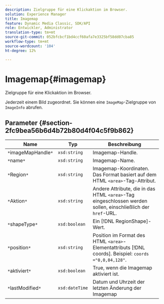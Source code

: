 ```yaml
---
description: Zielgruppe für eine Klickaktion im Browser.
solution: Experience Manager
title: Imagemap
feature: Dynamic Media Classic, SDK/API
role: Entwickler, Administrator
translation-type: tm+mt
source-git-commit: 052bfcbcf1bd4ccf60afa7e3325bf58dd07cba85
workflow-type: tm+mt
source-wordcount: '104'
ht-degree: 12%

---
```



# Imagemap{#imagemap}

Zielgruppe für eine Klickaktion im Browser.

Jederzeit einem Bild zugeordnet. Sie können eine `ImageMap`-Zielgruppe von `ImageInfo` abrufen.

## Parameter {#section-2fc9bea56b6d4b72b80d4f04c5f9b862}

| Name | Typ | Beschreibung |
|---|---|---|
| `*`imageMapHandle`*` | `xsd:string` | Imagemap-Handle. |
| `*`name`*` | `xsd:string` | Imagemap-Name. |
| `*`Region`*` | `xsd:string` | Imagemap-Koordinaten. Das Format basiert auf dem HTML `<area>`-Tag-Attribut. |
| `*`Aktion`*` | `xsd:string` | Andere Attribute, die in das HTML `<area>`-Tag eingeschlossen werden sollen, einschließlich der `href`-URL. |
| `*`shapeType`*` | `xsd:boolean` | Ein [!DNL RegionShape]-Wert. |
| `*`position`*` | `xsd:string` | Position im Format des HTML `<area>`-Elementattributs [!DNL coords]. Beispiel: `coords ="0,0,84,128"`. |
| `*`aktiviert`*` | `xsd:boolean` | True, wenn die Imagemap aktiviert ist. |
| `*`lastModified`*` | `xsd:dateTime` | Datum und Uhrzeit der letzten Änderung der Imagemap |

